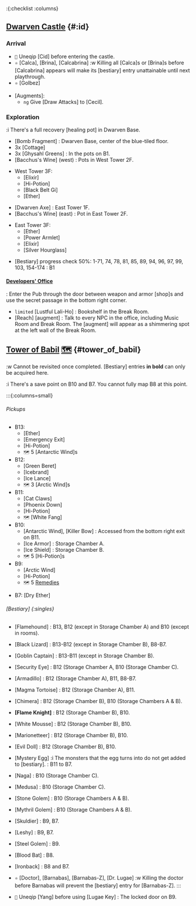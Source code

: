 :{:checklist :columns}

## [Dwarven Castle](@) {#:id}

### Arrival
+ `🧳` Uneqip [Cid] before entering the castle.
+ `⭐` [Calca], [Brina], [Calcabrina]
  :w Killing all [Calca]s or [Brina]s before [Calcabrina] appears will make its [bestiary] entry unattainable until next playthrough.
+ `⭐` [Golbez]
- [Augments]\:
  + `ng` Give [Draw Attacks] to [Cecil].
  
### Exploration
:i There's a full recovery [healing pot] in Dwarven Base.
+ [Bomb Fragment]
  : Dwarven Base, center of the blue-tiled floor.
+ 3x [Cottage]
+ 3x [Ghysahl Greens]
  : In the pots on B1.
+ [Bacchus's Wine] (west)
  : Pots in West Tower 2F.
- West Tower 3F:
  + [Elixir]
  + [Hi-Potion]
  + [Black Belt Gi]
  + [Ether]
+ [Dwarven Axe]
  : East Tower 1F.
+ [Bacchus's Wine] (east)
  : Pot in East Tower 2F.
- East Tower 3F:
  + [Ether]
  + [Power Armlet]
  + [Elixir]
  + [Silver Hourglass]
+ [Bestiary] progress check
  50%: 1-71, 74, 78, 81, 85, 89, 94, 96, 97, 99, 103, 154-174
  : B1

#### [Developers' Office](Developer's_Office_(Final_Fantasy_IV_3D))
: Enter the Pub through the door between weapon and armor [shop]s and use the secret passage in the bottom right corner.

+ `limited` [Lustful Lali-Ho]
  : Bookshelf in the Break Room.
+ [Reach] [augment]
  : Talk to every NPC in the office, including Music Room and Break Room. The [augment] will appear as a shimmering spot at the left wall of the Break Room.


## [Tower of Babil](@) [🗺️](https://steamcommunity.com/sharedfiles/filedetails/?id=317566256#407528) {#tower_of_babil}

:w Cannot be revisited once completed. [Bestiary] entries **in bold** can only be acquired here.

:i There's a save point on B10 and B7. You cannot fully map B8 at this point.

:::{:columns=small}

###### Pickups
- B13:
  + [Ether]
  + [Emergency Exit]
  + [Hi-Potion]
  + `🗺️` 5 [Antarctic Wind]s
- B12:
  + [Green Beret]
  + [Icebrand]
  + [Ice Lance]
  + `🗺️` 3 [Arctic Wind]s
- B11:
  + [Cat Claws]
  + [Phoenix Down]
  + [Hi-Potion]
  + `🗺️` [White Fang]
- B10:
  + [Antarctic Wind], [Killer Bow]
    : Accessed from the bottom right exit on B11.
  + [Ice Armor]
    : Storage Chamber A.
  + [Ice Shield]
    : Storage Chamber B.
  + `🗺️` 5 [Hi-Potion]s  
- B9:
  + [Arctic Wind]
  + [Hi-Potion]
  + `🗺️` 5 [Remedies](Remedy)
+ B7: [Dry Ether]
###### [Bestiary] {:singles}
+ [Flamehound]
  : B13, B12 (except in Storage Chamber A) and B10 (except in rooms).
+ [Black Lizard]
  : B13-B12 (except in Storage Chamber B), B8-B7.
+ [Goblin Captain]
  : B13-B11 (except in Storage Chamber B).
+ [Security Eye]
  : B12 (Storage Chamber A, B10 (Storage Chamber C).
+ [Armadillo]
  : B12 (Storage Chamber A), B11, B8-B7.
+ [Magma Tortoise]
  : B12 (Storage Chamber A), B11.
+ [Chimera]
  : B12 (Storage Chamber B), B10 (Storage Chambers A & B).
+ **[Flame Knight]**
  : B12 (Storage Chamber B), B10.
+ [White Mousse]
  : B12 (Storage Chamber B), B10.
+ [Marionetteer]
  : B12 (Storage Chamber B), B10.
+ [Evil Doll]
  : B12 (Storage Chamber B), B10.
+ [Mystery Egg]
  :i The monsters that the egg turns into do not get added to [bestiary].
  : B11 to B7.
+ [Naga]
  : B10 (Storage Chamber C).
+ [Medusa]
  : B10 (Storage Chamber C).
+ [Stone Golem]
  : B10 (Storage Chambers A & B).
+ [Mythril Golem]
  : B10 (Storage Chambers A & B).
+ [Skuldier]
  : B9, B7.
+ [Leshy]
  : B9, B7.
+ [Steel Golem]
  : B9.
+ [Blood Bat]
  : B8.
+ [Ironback]
  : B8 and B7.
+ `⭐` [Doctor], [Barnabas], [Barnabas-Z], [Dr. Lugae]
  :w Killing the doctor before Barnabas will prevent the [bestiary] entry for [Barnabas-Z].
:::
  
+ `🧳` Uneqip [Yang] before using [Lugae Key]
  : The locked door on B9.
